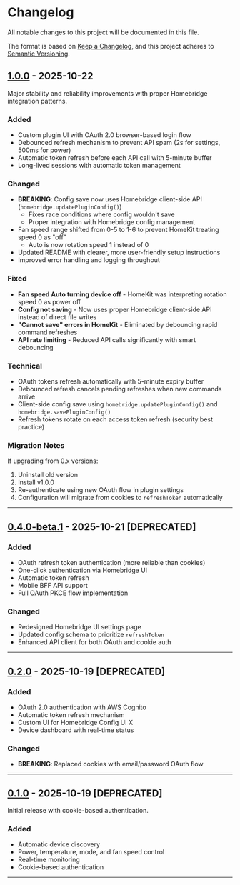 # Changelog

All notable changes to this project will be documented in this file.

The format is based on [Keep a Changelog](https://keepachangelog.com/en/1.0.0/),
and this project adheres to [Semantic Versioning](https://semver.org/spec/v2.0.0.html).

## [1.0.0] - 2025-10-22

Major stability and reliability improvements with proper Homebridge integration patterns.

### Added
- Custom plugin UI with OAuth 2.0 browser-based login flow
- Debounced refresh mechanism to prevent API spam (2s for settings, 500ms for power)
- Automatic token refresh before each API call with 5-minute buffer
- Long-lived sessions with automatic token management

### Changed
- **BREAKING**: Config save now uses Homebridge client-side API (`homebridge.updatePluginConfig()`)
  - Fixes race conditions where config wouldn't save
  - Proper integration with Homebridge config management
- Fan speed range shifted from 0-5 to 1-6 to prevent HomeKit treating speed 0 as "off"
  - Auto is now rotation speed 1 instead of 0
- Updated README with clearer, more user-friendly setup instructions
- Improved error handling and logging throughout

### Fixed
- **Fan speed Auto turning device off** - HomeKit was interpreting rotation speed 0 as power off
- **Config not saving** - Now uses proper Homebridge client-side API instead of direct file writes
- **"Cannot save" errors in HomeKit** - Eliminated by debouncing rapid command refreshes
- **API rate limiting** - Reduced API calls significantly with smart debouncing

### Technical
- OAuth tokens refresh automatically with 5-minute expiry buffer
- Debounced refresh cancels pending refreshes when new commands arrive
- Client-side config save using `homebridge.updatePluginConfig()` and `homebridge.savePluginConfig()`
- Refresh tokens rotate on each access token refresh (security best practice)

### Migration Notes
If upgrading from 0.x versions:
1. Uninstall old version
2. Install v1.0.0
3. Re-authenticate using new OAuth flow in plugin settings
4. Configuration will migrate from cookies to `refreshToken` automatically

---

## [0.4.0-beta.1] - 2025-10-21 [DEPRECATED]

### Added
- OAuth refresh token authentication (more reliable than cookies)
- One-click authentication via Homebridge UI
- Automatic token refresh
- Mobile BFF API support
- Full OAuth PKCE flow implementation

### Changed
- Redesigned Homebridge UI settings page
- Updated config schema to prioritize `refreshToken`
- Enhanced API client for both OAuth and cookie auth

---

## [0.2.0] - 2025-10-19 [DEPRECATED]

### Added
- OAuth 2.0 authentication with AWS Cognito
- Automatic token refresh mechanism
- Custom UI for Homebridge Config UI X
- Device dashboard with real-time status

### Changed
- **BREAKING**: Replaced cookies with email/password OAuth flow

---

## [0.1.0] - 2025-10-19 [DEPRECATED]

Initial release with cookie-based authentication.

### Added
- Automatic device discovery
- Power, temperature, mode, and fan speed control
- Real-time monitoring
- Cookie-based authentication

---

[1.0.0]: https://github.com/eehnsio/homebridge-melcloud-home/releases/tag/v1.0.0
[0.4.0-beta.1]: https://github.com/eehnsio/homebridge-melcloud-home/releases/tag/v0.4.0-beta.1
[0.2.0]: https://github.com/eehnsio/homebridge-melcloud-home/releases/tag/v0.2.0
[0.1.0]: https://github.com/eehnsio/homebridge-melcloud-home/releases/tag/v0.1.0
